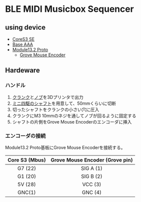 # BLE MIDI Musicbox Sequencer

## using device

* [CoreS3 SE](https://docs.m5stack.com/ja/core/M5CoreS3%20SE)
* [Base AAA](https://docs.m5stack.com/ja/base/base_aaa)
* [Module13.2 Proto](https://docs.m5stack.com/ja/module/proto13.2)
    * [Grove Mouse Encoder](https://wiki.seeedstudio.com/Grove-Mouse_Encoder/)

## Hardeware

### ハンドル
1. [クランク](hardware/3d/handle_crank.stl)と[ノブ](hardware/3d/handle_knob.stl)を3Dプリンタで出力
2. [ミニ四駆のシャフト](https://tamiyashop.jp/shop/g/g15417/)を用意して、50mmくらいに切断
3. 切ったシャフトをクランクの小さい穴に圧入
4. クランクにM3 10mmのネジを通してノブが回るように固定する
5. シャフトの片側をGrove Mouse Encoderのエンコーダに挿入

### エンコーダの接続

Module13.2 Proto基板にGrove Mouse Encoderを接続する。
    
| Core S3 (Mbus)   | Grove Mouse Encoder (Grove pin) |
|:----------------:|:-------------------------------:|
| G7 (22)          | SIG A (1)                       |
| G1 (20)          | SIG B (2)                       |
| 5V (28)          | VCC   (3)                       |
| GNC(1)           | GNC   (4)                       |

